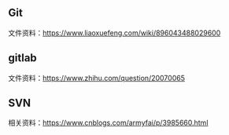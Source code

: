 ## Git

文件资料：https://www.liaoxuefeng.com/wiki/896043488029600



## gitlab

文件资料：https://www.zhihu.com/question/20070065



## SVN

相关资料：https://www.cnblogs.com/armyfai/p/3985660.html






